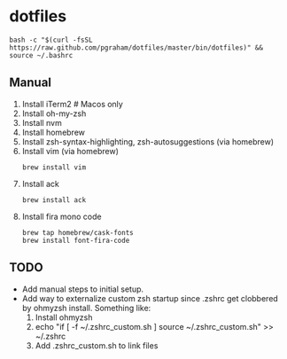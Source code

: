 # dotfiles

```
bash -c "$(curl -fsSL https://raw.github.com/pgraham/dotfiles/master/bin/dotfiles)" && source ~/.bashrc
```

## Manual

1. Install iTerm2 # Macos only
1. Install oh-my-zsh
2. Install nvm
3. Install homebrew
4. Install zsh-syntax-highlighting, zsh-autosuggestions (via homebrew)
4. Install vim (via homebrew)
   ```
   brew install vim
   ```
5. Install ack
   ```
   brew install ack
   ```
5. Install fira mono code
   ```
   brew tap homebrew/cask-fonts
   brew install font-fira-code
   ```

## TODO

- Add manual steps to initial setup.
- Add way to externalize custom zsh startup since .zshrc get clobbered by
  ohmyzsh install. Something like:
  1. Install ohmyzsh
  2. echo "if [ -f ~/.zshrc_custom.sh ] source ~/.zshrc_custom.sh" >> ~/.zshrc
  3. Add .zshrc_custom.sh to link files
